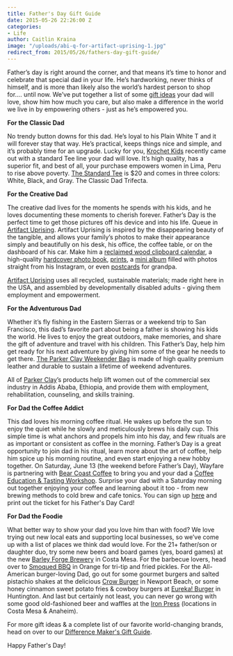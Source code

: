 ```yaml
---
title: Father's Day Gift Guide
date: 2015-05-26 22:26:00 Z
categories:
- Life
author: Caitlin Kraina
image: "/uploads/abi-q-for-artifact-uprising-1.jpg"
redirect_from: 2015/05/26/fathers-day-gift-guide/
---
```


Father’s day is right around the corner, and that means it’s time to honor and celebrate that special dad in your life. He’s hardworking, never thinks of himself, and is more than likely also the world’s hardest person to shop for…. until now. We’ve put together a list of some [gift ideas](https://www.wayfare.io/gift-directory) your dad will love, show him how much you care, but also make a difference in the world we live in by empowering others - just as he’s empowered you. 
<!-- more -->

**For the Classic Dad**

No trendy button downs for this dad. He’s loyal to his Plain White T and it will forever stay that way. He’s practical, keeps things nice and simple, and it’s probably time for an upgrade. Lucky for you, [Krochet Kids](www.krochetkids.org) recently came out with a standard Tee line your dad will love. It’s high quality, has a superior fit, and best of all, your purchase empowers women in Lima, Peru to rise above poverty. [The Standard Tee](http://thestandardtee.com/#mens) is $20 and comes in three colors: White, Black, and Gray. The Classic Dad Trifecta. 

**For the Creative Dad**

The creative dad lives for the moments he spends with his kids, and he loves documenting these moments to cherish forever. Father’s Day is the perfect time to get those pictures off his device and into his life. Queue in [Artifact Uprising](www.artifactuprising.com). Artifact Uprising is inspired by the disappearing beauty of the tangible, and allows your family’s photos to make their appearance simply and beautifully on his desk, his office, the coffee table, or on the dashboard of his car. Make him a [reclaimed wood clipboard calendar](http://www.artifactuprising.com/photo-prints/custom-photo-calendar), a high-quality [hardcover photo book](http://www.artifactuprising.com/photo-books/hardcover-books), [prints](http://www.artifactuprising.com/photo-prints), a [mini album](http://www.artifactuprising.com/photo-books/print-photobooks-from-instagram) filled with photos straight from his Instagram, or even [postcards](http://www.artifactuprising.com/photo-prints/custom-photo-postcards) for grandpa.

[Artifact Uprising](www.artifactuprising.com) uses all recycled, sustainable materials; made right here in the USA, and assembled by developmentally disabled adults - giving them employment and empowerment.

**For the Adventurous Dad**

Whether it’s fly fishing in the Eastern Sierras or a weekend trip to San Francisco, this dad’s favorite part about being a father is showing his kids the world. He lives to enjoy the great outdoors, make memories, and share the gift of adventure and travel with his children. This Father’s Day, help him get ready for his next adventure by giving him some of the gear he needs to get there. [The Parker Clay Weekender Bag](http://parkerclay.com/shop/weekender-bag) is made of high quality premium leather and durable to sustain a lifetime of weekend adventures.

All of [Parker Clay](www.parkerclay.com)’s products help lift women out of the commercial sex industry in Addis Ababa, Ethiopia, and provide them with employment, rehabilitation, counseling, and skills training.

**For Dad the Coffee Addict**

This dad loves his morning coffee ritual. He wakes up before the sun to enjoy the quiet while he slowly and meticulously brews his daily cup. This simple time is what anchors and propels him into his day, and few rituals are as important or consistent as coffee in the morning. Father’s Day is a great opportunity to join dad in his ritual, learn more about the art of coffee, help him spice up his morning routine, and even start enjoying a new hobby together. On Saturday, June 13 (the weekend before Father’s Day), Wayfare is partnering with [Bear Coast Coffee](http://bearcoastcoffee.com) to bring you and your dad a [Coffee Education & Tasting Workshop](http://wayfare.ticketleap.com/bear-coast-coffee-workshop-with-jeff-clinard/). Surprise your dad with a Saturday morning out together enjoying your coffee and learning about it too - from new brewing methods to cold brew and cafe tonics. You can sign up [here](http://wayfare.ticketleap.com/bear-coast-coffee-workshop-with-jeff-clinard/) and print out the ticket for his Father's Day Card!

**For Dad the Foodie**

What better way to show your dad you love him than with food? We love trying out new local eats and supporting local businesses, so we’ve come up with a list of places we think dad would love. For the 21+ father/son or daughter duo, try some new beers and board games (yes, board games) at the new [Barley Forge Brewery](http://barleyforge.com) in Costa Mesa. For the barbecue lovers, head over to [Smoqued BBQ](http://www.smoquedbbq.com) in Orange for tri-tip and fried pickles. For the All-American burger-loving Dad, go out for some gourmet burgers and salted pistachio shakes at the delicious [Crow Burger](www.crowburgerkitchen.com) in Newport Beach, or some honey cinnamon sweet potato fries & cowboy burgers at [Eureka! Burger](http://www.eurekarestaurantgroup.com/eat.html) in Huntington. And last but certainly not least, you can never go wrong with some good old-fashioned beer and waffles at the [Iron Press](www.theironpress.com)  (locations in Costa Mesa & Anaheim). 

For more gift ideas & a complete list of our favorite world-changing brands, head on over to our [Difference Maker's Gift Guide](http://wayfare.io/gift-directory). 

Happy Father's Day!